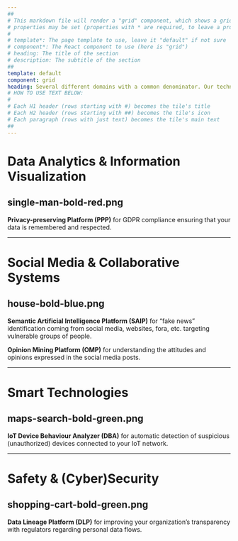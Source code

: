 ```yaml
---
##
# This markdown file will render a "grid" component, which shows a grid containing a series οφ tiles. The following 
# properties may be set (properties with * are required, to leave a property blank use ''):
#
# template*: The page template to use, leave it "default" if not sure
# component*: The React component to use (here is "grid")
# heading: The title of the section
# description: The subtitle of the section
##
template: default
component: grid
heading: Several different domains with a common denominator. Our technology. Knowledge Graphs and Artificial Intelligence.
# HOW TO USE TEXT BELOW:
#
# Each H1 header (rows starting with #) becomes the tile's title
# Each H2 header (rows starting with ##) becomes the tile's icon
# Each paragraph (rows with just text) becomes the tile's main text
##
---
```


# Data Analytics & Information Visualization
## single-man-bold-red.png

**Privacy-preserving Platform (PPP)** for GDPR compliance ensuring that your data is remembered and respected. 

---

# Social Media & Collaborative Systems
## house-bold-blue.png

**Semantic Artificial Intelligence Platform (SAIP)** for “fake news” identification coming from social media, websites, fora, etc. targeting vulnerable groups of people.

**Opinion Mining Platform (OMP)** for understanding the attitudes and opinions expressed in the social media posts. 


---

# Smart Technologies
## maps-search-bold-green.png

**IoT Device Behaviour Analyzer (DBA)** for automatic detection of suspicious (unauthorized) devices connected to your IoT network.

---

# Safety & (Cyber)Security
## shopping-cart-bold-green.png
**Data Lineage Platform (DLP)** for improving your organization’s transparency with regulators regarding personal data flows.
